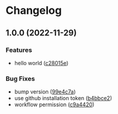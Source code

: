 # Changelog

## 1.0.0 (2022-11-29)


### Features

* hello world ([c28015e](https://github.com/0xdbe/test_github_app/commit/c28015ea2bd175a4a5775cda4c86aa17d977c6a3))


### Bug Fixes

* bump version ([99e4c7a](https://github.com/0xdbe/test_github_app/commit/99e4c7a8ffedb42f204d935746ddbb364ee5961d))
* use github installation token ([b4bbce2](https://github.com/0xdbe/test_github_app/commit/b4bbce2994dcc00a6d7bd5e17018c62e3453a8c8))
* workflow permission ([c9a4420](https://github.com/0xdbe/test_github_app/commit/c9a442076fb2db13e6a751cb69ea27098ba729be))
